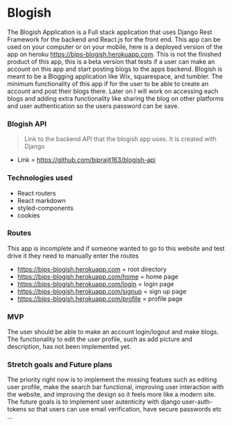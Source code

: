 # Blogish 
The Blogish Application is a Full stack application that uses Django Rest Framework for the backend and React.js for the front end. This app can be used on your computer or on your mobile, here is a deployed version of the app on heroku https://bips-blogish.herokuapp.com. This is not the finished product of this app, this is a beta version that tests if a user can make an account on this app and start posting blogs to the apps backend. Blogish is meant to be a Blogging application like Wix, squarespace, and tumbler. The minimum functionality of this app if for the user to be able to create an account and post their blogs there. Later on I will work on accessing each blogs and adding extra functionality like sharing the blog on other platforms and user authentication so the users password can be save.

### Blogish API
> Link to the backend API that the blogish app uses. It is created with Django
- Link = https://github.com/biprajit163/blogish-api

### Technologies used
- React routers
- React markdown 
- styled-components
- cookies

### Routes
This app is incomplete and if someone wanted to go to this website and test drive it they need to manually enter the routes
- https://bips-blogish.herokuapp.com = root directory
- https://bips-blogish.herokuapp.com/home = home page
- https://bips-blogish.herokuapp.com/login = login page
- https://bips-blogish.herokuapp.com/signup = sign up page
- https://bips-blogish.herokuapp.com/profile = profile page


### MVP
The user should be able to make an account login/logout and make blogs.
The functionality to edit the user profile, such as add picture and description, has not been implemented yet.


### Stretch goals and Future plans
The priority right now is to implement the missing featues such as editing user profile, make the search bar functional, improving user interaction with the website, and improving the design so it feels more like a modern site. The future goals is to implement user autenticity with django user-auth-tokens so that users can use email verification, have secure passwords etc ... 
